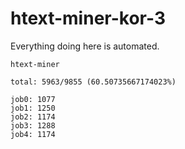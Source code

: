 # htext-miner-kor-3

Everything doing here is automated.

```
htext-miner

total: 5963/9855 (60.50735667174023%)

job0: 1077
job1: 1250
job2: 1174
job3: 1288
job4: 1174
```